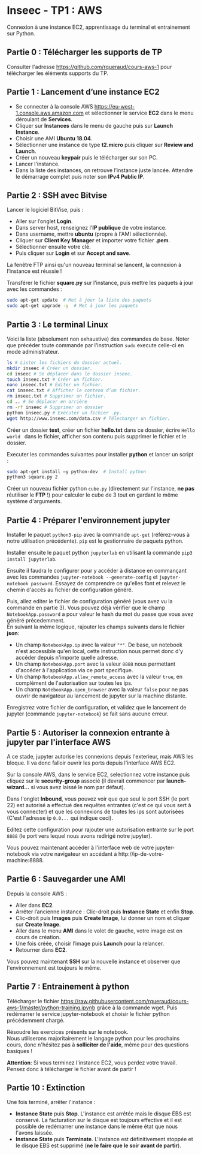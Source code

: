 # Inseec - TP1 : AWS

Connexion à une instance EC2, apprentissage du terminal et entrainement sur Python. 

## Partie 0 : Télécharger les supports de TP 

Consulter l'adresse https://github.com/rqueraud/cours-aws-1 pour télécharger les éléments supports du TP.

## Partie 1 : Lancement d’une instance EC2 

- Se connecter à la console AWS https://eu-west-1.console.aws.amazon.com et sélectionner le service **EC2** dans le menu déroulant de **Services**.
- Cliquer sur **Instances** dans le menu de gauche puis sur **Launch Instance**. 
- Choisir une AMI **Ubuntu 18.04**. 
- Sélectionner une instance de type **t2.micro** puis cliquer sur **Review and Launch**. 
- Créer un nouveau **keypair** puis le télécharger sur son PC.
- Lancer l'instance. 
- Dans la liste des instances, on retrouve l’instance juste lancée. Attendre le démarrage complet puis noter son **IPv4 Public IP**. 

## Partie 2 : SSH avec Bitvise 

Lancer le logiciel BitVise, puis :

- Aller sur l’onglet **Login**.
- Dans server host, renseignez l'**IP publique** de votre instance.
- Dans username, mettre **ubuntu** (propre à l'AMI sélectionnée).
- Cliquer sur **Client Key Manager** et importer votre fichier **.pem**. 
- Sélectionner ensuite votre clé.
- Puis cliquer sur **Login** et sur **Accept and save**.

La fenêtre FTP ainsi qu'un nouveau terminal se lancent, la connexion à l’instance est réussie !

Transférer le fichier **square.py** sur l'instance, puis mettre les paquets à jour avec les commandes :

```bash
sudo apt-get update  # Met à jour la liste des paquets
sudo apt-get upgrade -y  # Met à jour les paquets
```

## Partie 3 : Le terminal Linux
Voici la liste (absolument non exhaustive) des commandes de base. Noter que précéder toute commande par l'instruction `sudo` execute celle-ci en mode administrateur.

```bash
ls # Lister les fichiers du dossier actuel.
mkdir inseec # Créer un dossier.
cd inseec # Se déplacer dans le dossier inseec.
touch inseec.txt # Créer un fichier.
nano inseec.txt # Éditer un fichier.
cat inseec.txt # Afficher le contenu d’un fichier.
rm inseec.txt # Supprimer un fichier.
cd .. # Se déplacer en arrière
rm -rf inseec # Supprimer un dossier
python inseec.py # Exécuter un fichier .py.
wget http://www.inseec.com/data.csv # Télecharger un fichier.
```

Créer un dossier **test**, créer un fichier **hello.txt** dans ce dossier, écrire `Hello world ` dans le fichier, afficher son contenu puis supprimer le fichier et le dossier.

Executer les commandes suivantes pour installer **python** et lancer un script :

```bash
sudo apt-get install –y python-dev  # Install python
python3 square.py 2
```

Créer un nouveau fichier python `cube.py` (directement sur l'instance, **ne pas** réutiliser le **FTP** !) pour calculer le cube de 3 tout en gardant le même système d'arguments.

## Partie 4 : Préparer l'environnement jupyter

Installer le paquet `python3-pip` avec la commande `apt-get` (référez-vous à notre utilisation précédente). `pip` est le gestionnaire de paquets python.

Installer ensuite le paquet python `jupyterlab` en utilisant la commande `pip3 install jupyterlab`.

Ensuite il faudra le configurer pour y accéder à distance en commançant avec les commandes `jupyter-notebook --generate-config` et `jupyter-notebook password`. Essayez de comprendre ce qu'elles font et relevez le chemin d'accès au fichier de configuration généré.

Puis, allez editer le fichier de configuration généré (vous avez vu la commande en partie 3). Vous pouvez déjà vérifier que le champ `NotebookApp.password` a pour valeur le hash du mot du passe que vous avez généré précedemment.  
En suivant la même logique, rajouter les champs suivants dans le fichier **json**:

  - Un champ `NotebookApp.ip` avec la valeur `"*"`. De base, un notebook n'est accessible qu'en local, cette instruction nous permet donc d'y accéder depuis n'importe quelle adresse.
  - Un champ `NotebookApp.port` avec la valeur `8888` nous permettant d'accéder à l'application via ce port specifique.
  - Un champ `NotebookApp.allow_remote_access` avec la valeur `true`, en complément de l'autorisation sur toutes les ips.
  - Un champ `NotebookApp.open_browser` avec la valeur `false` pour ne pas ouvrir de navigateur au lancement de jupyter sur la machine distante.

Enregistrez votre fichier de configuration, et validez que le lancement de jupyter (commande `jupyter-notebook`) se fait sans aucune erreur.

## Partie 5 : Autoriser la connexion entrante à jupyter par l'interface AWS

A ce stade, jupyter autorise les connexions depuis l'exterieur, mais AWS les bloque. Il va donc falloir ouvrir les ports depuis l'interface AWS EC2.

Sur la console AWS, dans le service EC2, selectionnez votre instance puis cliquez sur le **security-group** associé (il devrait commencer par **launch-wizard...** si vous avez laissé le nom par défaut).

Dans l'onglet **Inbound**, vous pouvez voir que que seul le port SSH (le port 22) est autorisé a effectué des requêtes entrantes (c'est ce qui vous sert à vous connecter) et que les connexions de toutes les ips sont autorisées (C'est l'adresse ip `0.0...` qui indique ceci).

Editez cette configuration pour rajouter une autorisation entrante sur le port `8888` (le port vers lequel nous avons redirigé notre jupyter).

Vous pouvez maintenant accéder à l'interface web de votre jupyter-notebook via votre navigateur en accédant à http://ip-de-votre-machine:8888.

## Partie 6 : Sauvegarder une AMI

Depuis la console AWS :

- Aller dans **EC2**.
- Arrêter l’ancienne instance : Clic-droit puis **Instance State** et enfin **Stop**.
- Clic-droit puis **Images** puis **Create Image**, lui donner un nom et cliquer sur **Create Image**.
- Aller dans le menu **AMI** dans le volet de gauche, votre image est en cours de création.
- Une fois créée, choisir l’image puis **Launch** pour la relancer.
- Retourner dans **EC2**.

Vous pouvez maintenant **SSH** sur la nouvelle instance et observer que l'environnement est toujours le même.

## Partie 7 : Entrainement à python

Télécharger le fichier https://raw.githubusercontent.com/rqueraud/cours-aws-1/master/python-training.ipynb grâce à la commande wget. Puis redémarrer le service jupyter-notebook et choisir le fichier python précédemment chargé.

Résoudre les exercices présents sur le notebook.  
Nous utiliserons majoritairement le langage python pour les prochains cours, donc n'hésitez pas à **solliciter de l'aide**, même pour des questions basiques !

**Attention**: Si vous terminez l'instance EC2, vous perdez votre travail. Pensez donc à télécharger le fichier avant de partir !

## Partie 10 : Extinction 

Une fois terminé, arrêter l'instance :

- **Instance State** puis **Stop**. L'instance est arrêtée mais le disque EBS est conservé. La facturation sur le disque est toujours effective et il est possible de redémarrer une instance dans le même état que nous l'avons laissée.
- **Instance State** puis **Terminate**. L'instance est définitivement stoppée et le disque EBS est supprimé (**ne le faire que le soir avant de partir**).
